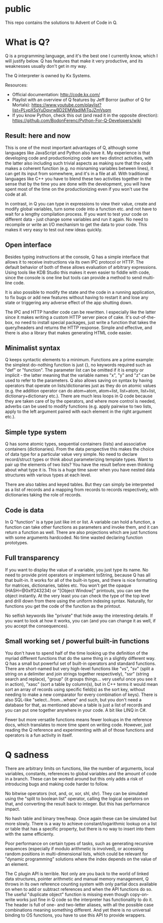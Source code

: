 # public
This repo contains the solutions to Advent of Code in Q.

# What is Q?

Q is a programming language, and it's the best one I currently know, which I will justify below. Q has features that make it very productive, and its weaknesses usually don't get in my way.

The Q interpreter is owned by Kx Systems.

Resources:

* Official documentation: http://code.kx.com/
* Playlist with an overview of Q features by Jeff Borror (author of Q for Mortals): https://www.youtube.com/playlist?list=PLypX5sYuDqvrwBD2EMWadIMiTqJZmVsqm
* If you know Python, check this out (and read it in the opposite direction): https://github.com/BodonFerenc/Python-For-Q-Developers/wiki

## Result: here and now

This is one of the most important advantages of Q, although some languages like JavaScript and Python also have it. My experience is that developing code and productionizing code are two distinct activities, with the latter also including such trivial aspects as making sure that the code makes a coherent function (e.g. no misnaming variables between lines), it can get its input from somewhere, and it's in a file at all. With traditional languages like C++ you have to blend these two activities together in the sense that by the time you are done with the development, you will have spent most of the time on the productionizing even if you won't use the code at all.

In contrast, in Q you can type in expressions to view their value, create and modify global variables, turn some code into a function etc. and not have to wait for a lengthy compilation process. If you want to test your code on different data - just change some variables and run it again. No need to recompile or write an I/O mechanism to get the data to your code. This makes it very easy to test out new ideas quickly.

## Open interface
Besides typing instructions at the console, Q has a simple interface that allows it to receive instructions via its own IPC protocol or HTTP. The default behavior of both of these allows evaluation of arbitrary expressions. Using tools like KDB Studio this makes it even easier to fiddle with code, since the console is one line but tools can provide a method to send multi-line code.

It is also possible to modify the state and the code in a running application, to fix bugs or add new features without having to restart it and lose any state or triggering any adverse effect of the app shutting down.

The IPC and HTTP handler code can be rewritten. I especially like the latter since it makes writing a custom HTTP server piece of cake. It's out-of-the-box, no need to install special packages, just write a function that takes the query/headers and returns the HTTP response. Simple and effective, and there is also a library that makes generating HTML code easier.

## Minimalist syntax
Q keeps syntactic elements to a minimum. Functions are a prime example: the simplest do-nothing function is just {}, no keywords required such as "def" or "function". The parameter list can be omitted if it is empty or implicit - the latter meaning that the variable names "x", "y" and "z" can be used to refer to the parameters. Q also allows saving on syntax by having operators that operate on lists/dictionaries just as they do on atomic values (e.g. the addition operator can do atom+atom, atom+list, list+atom, list+list, dictionary+dictionary etc.). There are much less loops in Q code because they are taken care of by the operators, and where more control is needed, adverbs can be used to modify functions (e.g. apply pairwise to two lists, apply to the left argument paired with each element in the right argument etc.).

## Simple type system
Q has some atomic types, sequential containers (lists) and associative containers (dictionaries). From the data perspective this makes the choice of data type for a particular value very simple. No need to declare record/struct types or think about parameterizing template types. Want to pair up the elements of two lists? You have the result before even thinking about what type it is. This is a huge time saver when you have nested data structures with various types at each level.

There are also tables and keyed tables. But they can simply be interpreted as a list of records and a mapping from records to records respectively, with dictionaries taking the role of records.

## Code is data
In Q "function" is a type just like int or list. A variable can hold a function, a function can take other functions as parameters and invoke them, and it can return a function as well. There are also projections which are just functions with some arguments hardcoded. No time wasted declaring function prototypes.

## Full transparency
If you want to display the value of a variable, you just type its name. No need to provide print operators or implement toString, because Q has all that built-in. It works for all of the built-in types, and there is nice formatting for matrices, dictionaries, tables etc. You won't get the opaque (HASH=@0xff243234) or "[Object Window]" printouts, you can see the object instantly. At the very least you can check the type of the top level and drill down from there using the uniform indexing syntax. Naturally, for functions you get the code of the function as the printout.

No selfish keywords like "private" that hide away the interesting details. If you want to look at how it works, you can (and you can change it as well, if you accept the consequences).

## Small working set / powerful built-in functions
You don't have to spend half of the time looking up the definition of the myriad different functions that do the same thing in a slightly different way. Q has a small but powerful set of built-in operators and standard functions. There are short-named but very high-level functions like "vs", "sv" (split a string on a delimiter and join strings together respectively), "ssr" (string search and replace), "group" (it groups things... very useful once you see it in action), "xasc" (sort a table by column(s), but in C++ terms it would mean sort an array of records using specific field(s) as the sort key, without needing to make a new comparator for every combination of keys). There is also SQL-like "select...from...where" and such, but you don't need a database for that, as mentioned above a table is just a list of records and you can put one together anywhere in your code. A bit like LINQ in C#.

Fewer but more versatile functions means fewer lookups in the reference docs, which translates to more time spent on writing code. However, just reading the Q reference and experimenting with all of those functions and operators is a fun activity in itself.

# Q sadness
There are arbitrary limits on functions, like the number of arguments, local variables, constants, references to global variables and the amount of code in a branch. These can be worked around but this only adds a risk of introducing bugs and making code harder to follow.

No bitwise operators (not, and, or, xor, shl, shr). They can be simulated using the "split to boolean list" operator, calling the logical operators on that, and converting the result back to integer. But this has performance impact.

No hash table and binary tree/heap. Once again these can be simulated but more slowly. There is a way to achieve constant/logarithmic lookup on a list or table that has a specific property, but there is no way to insert into them with the same efficienty.

Poor performance on certain types of tasks, such as generating recursive sequences (especially if modulo arithmetic is involved), or accessing random positions in multi-dimensional lists, which could be relevant for "dynamic programming" solutions where the index depends on the value of an element.

The C plugin API is terrible. Not only are you back to the world of linked data structures, pointer arithmetic and manual memory management, Q throws in its own reference counting system with only partial docs available on when to add or subtract references and when the API functions do so. The useful "duplicate object" function is missing even though copy-on-write works just fine in Q code so the interpreter has functionality to do it. The header is full of one- and two-letter aliases, with all the possible case combinations meaning something different. And yet there is no universal binding to OS functions, you have to use this API to provide wrappers.
